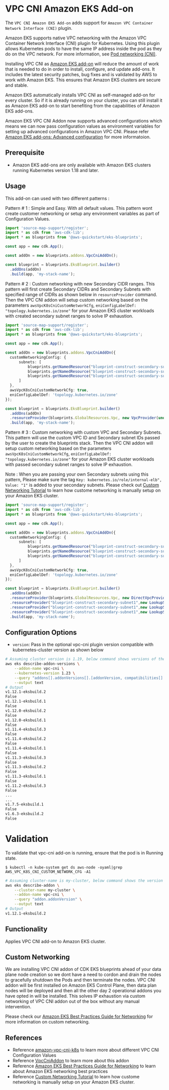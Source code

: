 # VPC CNI Amazon EKS Add-on

The `VPC CNI Amazon EKS Add-on` adds support for `Amazon VPC Container Network Interface (CNI)` plugin.

Amazon EKS supports native VPC networking with the Amazon VPC Container Network Interface (CNI) plugin for Kubernetes. Using this plugin allows Kubernetes pods to have the same IP address inside the pod as they do on the VPC network. For more information, see [Pod networking (CNI)](https://docs.aws.amazon.com/eks/latest/userguide/pod-networking.html).

Installing VPC CNI as [Amazon EKS add-on](https://docs.aws.amazon.com/eks/latest/userguide/eks-add-ons.html) will reduce the amount of work that is needed to do in order to install, configure, and update add-ons. It includes the latest security patches, bug fixes and is validated by AWS to work with Amazon EKS. This ensures that Amazon EKS clusters are secure and stable.

Amazon EKS automatically installs VPC CNI as self-managed add-on for every cluster. So if it is already running on your cluster, you can still install it as Amazon EKS add-on to start benefiting from the capabilities of Amazon EKS add-ons.

Amazon EKS VPC CNI Addon now supports advanced configurations which means we can now pass configuration values as environment variables for setting up advanced configurations in Amazon VPC CNI. Please refer [Amazon EKS add-ons: Advanced configuration](https://aws.amazon.com/blogs/containers/amazon-eks-add-ons-advanced-configuration/) for more informatoion.

## Prerequisite
- Amazon EKS add-ons are only available with Amazon EKS clusters running Kubernetes version 1.18 and later.

## Usage

This add-on can used with two different patterns :

Pattern # 1 : Simple and Easy. With all default values. This pattern wont create customer networking or setup any environment variables as part of Configuration Values.

```typescript
import 'source-map-support/register';
import * as cdk from 'aws-cdk-lib';
import * as blueprints from '@aws-quickstart/eks-blueprints';

const app = new cdk.App();

const addOn = new blueprints.addons.VpcCniAddOn();

const blueprint = blueprints.EksBlueprint.builder()
  .addOns(addOn)
  .build(app, 'my-stack-name');
```

Pattern # 2 : Custom networking with new Secondary CIDR ranges. This pattern will first create Secondary CIDRs and Secondary Subnets with specified range of CIDRs as shown below in `resourceProvider` command. Then the VPC CNI addon will setup custom networking based on the parameters `awsVpcK8sCniCustomNetworkCfg`, `eniConfigLabelDef: "topology.kubernetes.io/zone"` for your Amazon EKS cluster workloads with created secondary subnet ranges to solve IP exhaustion.

```typescript
import 'source-map-support/register';
import * as cdk from 'aws-cdk-lib';
import * as blueprints from '@aws-quickstart/eks-blueprints';

const app = new cdk.App();

const addOn = new blueprints.addons.VpcCniAddOn({
  customNetworkingConfig: {
      subnets: [
          blueprints.getNamedResource("blueprint-construct-secondary-subnet0"),
          blueprints.getNamedResource("blueprint-construct-secondary-subnet1"),
          blueprints.getNamedResource("blueprint-construct-secondary-subnet2"),
      ]   
  },
  awsVpcK8sCniCustomNetworkCfg: true,
  eniConfigLabelDef: 'topology.kubernetes.io/zone'
});

const blueprint = blueprints.EksBlueprint.builder()
  .addOns(addOn)
  .resourceProvider(blueprints.GlobalResources.Vpc, new VpcProvider(undefined,"10.64.0.0/24",["10.64.0.0/25","10.64.0.128/26","10.64.0.192/26"],))
  .build(app, 'my-stack-name');
```

Pattern # 3 : Custom networking with custom VPC and Secondary Subnets. This pattern will use the custom VPC ID and Secondary subnet IDs passed by the user to create the blueprints stack. Then the VPC CNI addon will setup custom networking based on the parameters `awsVpcK8sCniCustomNetworkCfg`, `eniConfigLabelDef: "topology.kubernetes.io/zone"` for your Amazon EKS cluster workloads with passed secondary subnet ranges to solve IP exhaustion. 

Note : 
When you are passing your own Secondary subnets using this pattern, Please make sure the tag `Key: kubernetes.io/role/internal-elb", Value: "1"` is added to your secondary subnets. Please check out [Custom Networking Tutorial](https://docs.aws.amazon.com/eks/latest/userguide/cni-custom-network.html) to learn how custome networking is manually setup on your Amazon EKS cluster.

```typescript
import 'source-map-support/register';
import * as cdk from 'aws-cdk-lib';
import * as blueprints from '@aws-quickstart/eks-blueprints';

const app = new cdk.App();

const addOn = new blueprints.addons.VpcCniAddOn({
  customNetworkingConfig: {
      subnets: [
          blueprints.getNamedResource("blueprint-construct-secondary-subnet0"),
          blueprints.getNamedResource("blueprint-construct-secondary-subnet1"),
          blueprints.getNamedResource("blueprint-construct-secondary-subnet2"),
      ]   
  },
  awsVpcK8sCniCustomNetworkCfg: true,
  eniConfigLabelDef: 'topology.kubernetes.io/zone'
});

const blueprint = blueprints.EksBlueprint.builder()
  .addOns(addOn)
  .resourceProvider(blueprints.GlobalResources.Vpc, new DirectVpcProvider("YourVPCID"))
  .resourceProvider("blueprint-construct-secondary-subnet1",new LookupSubnetProvider("subnet123"))
  .resourceProvider("blueprint-construct-secondary-subnet1",new LookupSubnetProvider("subnet456"))
  .resourceProvider("blueprint-construct-secondary-subnet1",new LookupSubnetProvider("subnet789"))
  .build(app, 'my-stack-name');
```

## Configuration Options

   - `version`: Pass in the optional vpc-cni plugin version compatible with kubernetes-cluster version as shown below
```bash
# Assuming cluster version is 1.19, below command shows versions of the vpc-cni add-on available for the specified cluster's version.
aws eks describe-addon-versions \
    --addon-name vpc-cni \
    --kubernetes-version 1.23 \
    --query "addons[].addonVersions[].[addonVersion, compatibilities[].defaultVersion]" \
    --output text
# Output
v1.12.1-eksbuild.2
False
v1.12.1-eksbuild.1
False
v1.12.0-eksbuild.2
False
v1.12.0-eksbuild.1
False
v1.11.4-eksbuild.3
False
v1.11.4-eksbuild.2
False
v1.11.4-eksbuild.1
False
v1.11.3-eksbuild.3
False
v1.11.3-eksbuild.2
False
v1.11.3-eksbuild.1
False
v1.11.2-eksbuild.3
False
...
...
v1.7.5-eksbuild.1
False
v1.6.3-eksbuild.2
False
```  
# Validation
To validate that vpc-cni add-on is running, ensure that the pod is in Running state.

```
$ kubectl -n kube-system get ds aws-node -oyaml|grep AWS_VPC_K8S_CNI_CUSTOM_NETWORK_CFG -A1

```

```bash
# Assuming cluster-name is my-cluster, below command shows the version of vpc-cni add-on installed. Check if it is same as the version installed via EKS add-on
aws eks describe-addon \
    --cluster-name my-cluster \
    --addon-name vpc-cni \
    --query "addon.addonVersion" \
    --output text
# Output
v1.12.1-eksbuild.2
```

## Functionality

Applies VPC CNI add-on to Amazon EKS cluster. 

## Custom Networking

We are installing VPC CNI addon of CDK EKS blueprints ahead of your data plane node creation so we dont have a need to cordon and drain the nodes to gracefully shutdown the Pods and then terminate the nodes. VPC CNI addon will be first installed on Amazon EKS Control Plane, then data plan nodes will be deployed and then all the other day 2 operational addons you have opted in will be installed. This solves IP exhaustion via custom networking of VPC CNI addon out of the box without any manual intervention.

Please check our [Amazon EKS Best Practices Guide for Networking](https://aws.github.io/aws-eks-best-practices/networking/index/) for more information on custom networking.

## References

- Reference [amazon-vpc-cni-k8s](https://github.com/aws/amazon-vpc-cni-k8s) to learn more about different VPC CNI Configuration Values
- Reference [VpcCniAddon](https://aws-quickstart.github.io/cdk-eks-blueprints/api/classes/addons.VpcCniAddOn.html) to learn more about this addon
- Reference [Amazon EKS Best Practices Guide for Networking](https://aws.github.io/aws-eks-best-practices/networking/index/) to learn about Amazon EKS networking best practices
- Reference [Custom Networking Tutorial](https://docs.aws.amazon.com/eks/latest/userguide/cni-custom-network.html) to learn how custome networking is manually setup on your Amazon EKS cluster.